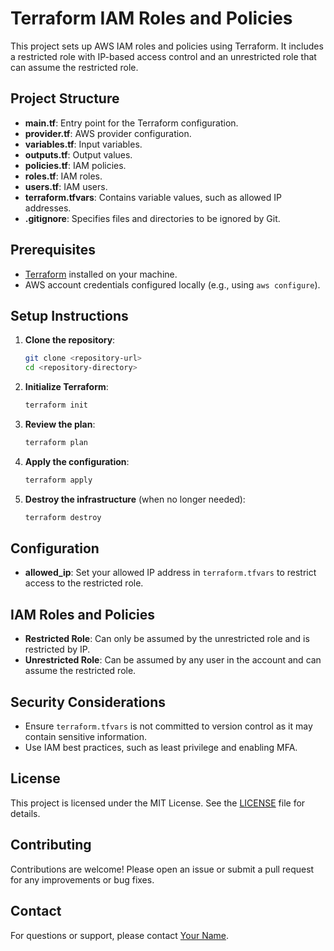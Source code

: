 # Terraform IAM Roles and Policies

This project sets up AWS IAM roles and policies using Terraform. It includes a restricted role with IP-based access control and an unrestricted role that can assume the restricted role.

## Project Structure

- **main.tf**: Entry point for the Terraform configuration.
- **provider.tf**: AWS provider configuration.
- **variables.tf**: Input variables.
- **outputs.tf**: Output values.
- **policies.tf**: IAM policies.
- **roles.tf**: IAM roles.
- **users.tf**: IAM users.
- **terraform.tfvars**: Contains variable values, such as allowed IP addresses.
- **.gitignore**: Specifies files and directories to be ignored by Git.

## Prerequisites

- [Terraform](https://www.terraform.io/downloads.html) installed on your machine.
- AWS account credentials configured locally (e.g., using `aws configure`).

## Setup Instructions

1. **Clone the repository**:
   ```bash
   git clone <repository-url>
   cd <repository-directory>
   ```

2. **Initialize Terraform**:
   ```bash
   terraform init
   ```

3. **Review the plan**:
   ```bash
   terraform plan
   ```

4. **Apply the configuration**:
   ```bash
   terraform apply
   ```

5. **Destroy the infrastructure** (when no longer needed):
   ```bash
   terraform destroy
   ```

## Configuration

- **allowed_ip**: Set your allowed IP address in `terraform.tfvars` to restrict access to the restricted role.

## IAM Roles and Policies

- **Restricted Role**: Can only be assumed by the unrestricted role and is restricted by IP.
- **Unrestricted Role**: Can be assumed by any user in the account and can assume the restricted role.

## Security Considerations

- Ensure `terraform.tfvars` is not committed to version control as it may contain sensitive information.
- Use IAM best practices, such as least privilege and enabling MFA.

## License

This project is licensed under the MIT License. See the [LICENSE](LICENSE) file for details.

## Contributing

Contributions are welcome! Please open an issue or submit a pull request for any improvements or bug fixes.

## Contact

For questions or support, please contact [Your Name](mailto:your.email@example.com).